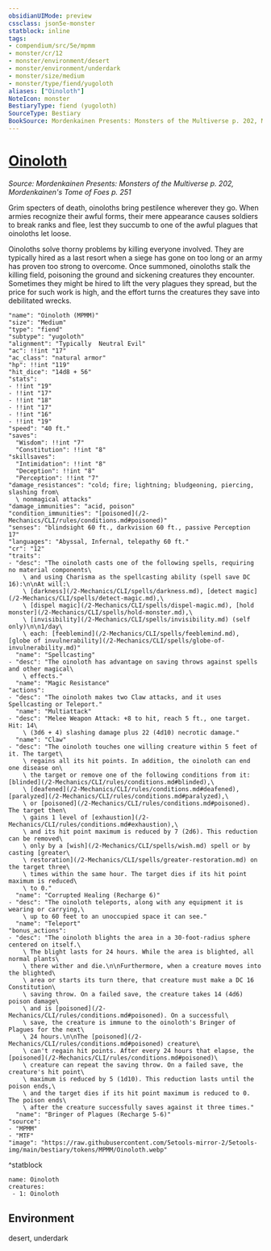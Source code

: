 ```yaml
---
obsidianUIMode: preview
cssclass: json5e-monster
statblock: inline
tags:
- compendium/src/5e/mpmm
- monster/cr/12
- monster/environment/desert
- monster/environment/underdark
- monster/size/medium
- monster/type/fiend/yugoloth
aliases: ["Oinoloth"]
NoteIcon: monster
BestiaryType: fiend (yugoloth)
SourceType: Bestiary
BookSource: Mordenkainen Presents: Monsters of the Multiverse p. 202, Mordenkainen's Tome of Foes p. 251
---
```

# [Oinoloth](2-Mechanics/CLI/bestiary/fiend/oinoloth-mpmm.md)
*Source: Mordenkainen Presents: Monsters of the Multiverse p. 202, Mordenkainen's Tome of Foes p. 251*  

Grim specters of death, oinoloths bring pestilence wherever they go. When armies recognize their awful forms, their mere appearance causes soldiers to break ranks and flee, lest they succumb to one of the awful plagues that oinoloths let loose.

Oinoloths solve thorny problems by killing everyone involved. They are typically hired as a last resort when a siege has gone on too long or an army has proven too strong to overcome. Once summoned, oinoloths stalk the killing field, poisoning the ground and sickening creatures they encounter. Sometimes they might be hired to lift the very plagues they spread, but the price for such work is high, and the effort turns the creatures they save into debilitated wrecks.

```statblock
"name": "Oinoloth (MPMM)"
"size": "Medium"
"type": "fiend"
"subtype": "yugoloth"
"alignment": "Typically  Neutral Evil"
"ac": !!int "17"
"ac_class": "natural armor"
"hp": !!int "119"
"hit_dice": "14d8 + 56"
"stats":
- !!int "19"
- !!int "17"
- !!int "18"
- !!int "17"
- !!int "16"
- !!int "19"
"speed": "40 ft."
"saves":
  "Wisdom": !!int "7"
  "Constitution": !!int "8"
"skillsaves":
  "Intimidation": !!int "8"
  "Deception": !!int "8"
  "Perception": !!int "7"
"damage_resistances": "cold; fire; lightning; bludgeoning, piercing, slashing from\
  \ nonmagical attacks"
"damage_immunities": "acid, poison"
"condition_immunities": "[poisoned](/2-Mechanics/CLI/rules/conditions.md#poisoned)"
"senses": "blindsight 60 ft., darkvision 60 ft., passive Perception 17"
"languages": "Abyssal, Infernal, telepathy 60 ft."
"cr": "12"
"traits":
- "desc": "The oinoloth casts one of the following spells, requiring no material components\
    \ and using Charisma as the spellcasting ability (spell save DC 16):\n\nAt will:\
    \ [darkness](/2-Mechanics/CLI/spells/darkness.md), [detect magic](/2-Mechanics/CLI/spells/detect-magic.md),\
    \ [dispel magic](/2-Mechanics/CLI/spells/dispel-magic.md), [hold monster](/2-Mechanics/CLI/spells/hold-monster.md),\
    \ [invisibility](/2-Mechanics/CLI/spells/invisibility.md) (self only)\n\n1/day\
    \ each: [feeblemind](/2-Mechanics/CLI/spells/feeblemind.md), [globe of invulnerability](/2-Mechanics/CLI/spells/globe-of-invulnerability.md)"
  "name": "Spellcasting"
- "desc": "The oinoloth has advantage on saving throws against spells and other magical\
    \ effects."
  "name": "Magic Resistance"
"actions":
- "desc": "The oinoloth makes two Claw attacks, and it uses Spellcasting or Teleport."
  "name": "Multiattack"
- "desc": "Melee Weapon Attack: +8 to hit, reach 5 ft., one target. Hit: 14\
    \ (3d6 + 4) slashing damage plus 22 (4d10) necrotic damage."
  "name": "Claw"
- "desc": "The oinoloth touches one willing creature within 5 feet of it. The target\
    \ regains all its hit points. In addition, the oinoloth can end one disease on\
    \ the target or remove one of the following conditions from it: [blinded](/2-Mechanics/CLI/rules/conditions.md#blinded),\
    \ [deafened](/2-Mechanics/CLI/rules/conditions.md#deafened), [paralyzed](/2-Mechanics/CLI/rules/conditions.md#paralyzed),\
    \ or [poisoned](/2-Mechanics/CLI/rules/conditions.md#poisoned). The target then\
    \ gains 1 level of [exhaustion](/2-Mechanics/CLI/rules/conditions.md#exhaustion),\
    \ and its hit point maximum is reduced by 7 (2d6). This reduction can be removed\
    \ only by a [wish](/2-Mechanics/CLI/spells/wish.md) spell or by casting [greater\
    \ restoration](/2-Mechanics/CLI/spells/greater-restoration.md) on the target three\
    \ times within the same hour. The target dies if its hit point maximum is reduced\
    \ to 0."
  "name": "Corrupted Healing (Recharge 6)"
- "desc": "The oinoloth teleports, along with any equipment it is wearing or carrying,\
    \ up to 60 feet to an unoccupied space it can see."
  "name": "Teleport"
"bonus_actions":
- "desc": "The oinoloth blights the area in a 30-foot-radius sphere centered on itself.\
    \ The blight lasts for 24 hours. While the area is blighted, all normal plants\
    \ there wither and die.\n\nFurthermore, when a creature moves into the blighted\
    \ area or starts its turn there, that creature must make a DC 16 Constitution\
    \ saving throw. On a failed save, the creature takes 14 (4d6) poison damage\
    \ and is [poisoned](/2-Mechanics/CLI/rules/conditions.md#poisoned). On a successful\
    \ save, the creature is immune to the oinoloth's Bringer of Plagues for the next\
    \ 24 hours.\n\nThe [poisoned](/2-Mechanics/CLI/rules/conditions.md#poisoned) creature\
    \ can't regain hit points. After every 24 hours that elapse, the [poisoned](/2-Mechanics/CLI/rules/conditions.md#poisoned)\
    \ creature can repeat the saving throw. On a failed save, the creature's hit point\
    \ maximum is reduced by 5 (1d10). This reduction lasts until the poison ends,\
    \ and the target dies if its hit point maximum is reduced to 0. The poison ends\
    \ after the creature successfully saves against it three times."
  "name": "Bringer of Plagues (Recharge 5-6)"
"source":
- "MPMM"
- "MTF"
"image": "https://raw.githubusercontent.com/5etools-mirror-2/5etools-img/main/bestiary/tokens/MPMM/Oinoloth.webp"
```
^statblock

```encounter-table
name: Oinoloth
creatures:
 - 1: Oinoloth
```

## Environment

desert, underdark